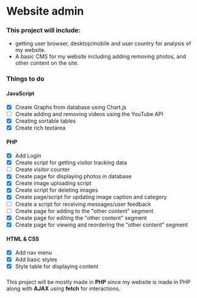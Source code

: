 # Website admin

### This project will include:

- getting user browser, desktop/mobile and user country for analysis of my website.
- A basic CMS for my website including adding removing photos, and other content on the site.

### Things to do

#### JavaScript

- [x] Create Graphs from database using Chart.js
- [ ] Create adding and removing videos using the YouTube API
- [x] Creating sortable tables
- [x] Create rich textarea

#### PHP

- [x] Add Login
- [x] Create script for getting visitor tracking data
- [ ] Create visitor counter
- [x] Create page for displaying photos in database
- [x] Create image uploading script
- [x] Create script for deleting images
- [x] Create page/script for updating image caption and category
- [ ] Create a script for receiving messages/user feedback
- [ ] Create page for adding to the "other content" segment
- [x] Create page for editing the "other content" segment
- [x] Create page for viewing and reordering the "other content" segment

#### HTML & CSS

- [x] Add nav menu
- [x] Add basic styles
- [x] Style table for displaying content

###

This project will be mostly made in **PHP** since my website is made in PHP along with **AJAX** using **fetch** for interactions.
